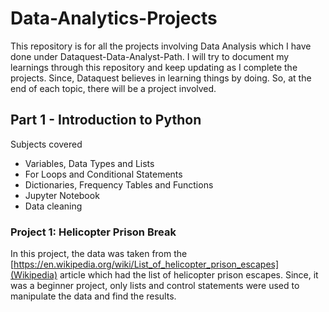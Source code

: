 # Data-Analytics-Projects
This repository is for all the projects involving Data Analysis which I have done under Dataquest-Data-Analyst-Path. I will try to document my learnings through this repository and keep updating as I complete the projects. Since, Dataquest believes in learning things by doing. So, at the end of each topic, there will be a project involved.

## Part 1 - Introduction to Python

Subjects covered
* Variables, Data Types and Lists
* For Loops and Conditional Statements
* Dictionaries, Frequency Tables and Functions
* Jupyter Notebook
* Data cleaning

### Project 1: Helicopter Prison Break

In this project, the data was taken from the [https://en.wikipedia.org/wiki/List_of_helicopter_prison_escapes](Wikipedia) article which had the list of helicopter prison escapes. Since, it was a beginner project, only lists and control statements were used to manipulate the data and find the results. 
